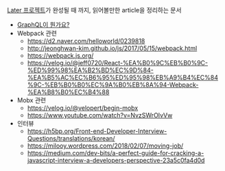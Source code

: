 [Later 프로젝트](https://github.com/eaTnuG/Later)가 완성될 때 까지, 읽어볼만한 article을 정리하는 문서

- [GraphQL이 뭔가요?](https://www.youtube.com/watch?v=EkWI6Ru8lFQ)
- Webpack 관련
  - https://d2.naver.com/helloworld/0239818
  - http://jeonghwan-kim.github.io/js/2017/05/15/webpack.html
  - https://webpack.js.org/
  - https://velog.io/@jeff0720/React-%EA%B0%9C%EB%B0%9C-%ED%99%98%EA%B2%BD%EC%9D%84-%EA%B5%AC%EC%B6%95%ED%95%98%EB%A9%B4%EC%84%9C-%EB%B0%B0%EC%9A%B0%EB%8A%94-Webpack-%EA%B8%B0%EC%B4%88
- Mobx 관련
  - https://velog.io/@velopert/begin-mobx
  - https://www.youtube.com/watch?v=NvzSWrOIvVw
- 인터뷰
    - https://h5bp.org/Front-end-Developer-Interview-Questions/translations/korean/
    - https://milooy.wordpress.com/2018/02/07/moving-job/
    - https://medium.com/dev-bits/a-perfect-guide-for-cracking-a-javascript-interview-a-developers-perspective-23a5c0fa4d0d